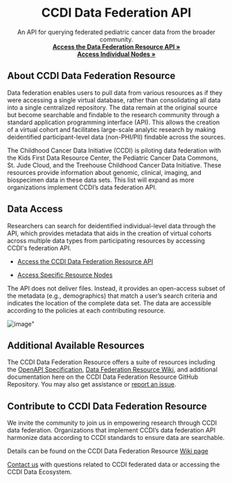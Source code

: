 <p align="center">
<p align="center">
  <h1 align="center">
  CCDI Data Federation API
  </h1>
</p>


<p align="center">
    An API for querying federated pediatric cancer data from the broader community.
    <br />
    <a href="https://cbiit.github.io/ccdi-federation-api-aggregation/"><strong> Access the Data Federation Resource API »</strong></a>
      <br /> <a href="https://cbiit.github.io/ccdi-federation-api/"><strong>Access Individual Nodes »</strong></a>
<br>

## About CCDI Data Federation Resource
Data federation enables users to pull data from various resources as if they were accessing a single virtual database, rather than consolidating all data into a single centralized repository. The data remain at the original source but become searchable and findable to the research community through a standard application programming interface (API). This allows the creation of a virtual cohort and facilitates large-scale analytic research by making deidentified participant-level data (non-PHI/PII) findable across the sources.

The Childhood Cancer Data Initiative (CCDI) is piloting data federation with the Kids First Data Resource Center, the Pediatric Cancer Data Commons, St. Jude Cloud, and the Treehouse Childhood Cancer Data Initiative. These resources provide information about genomic, clinical, imaging, and biospecimen data in these data sets. This list will expand as more organizations implement CCDI’s data federation API.

## Data Access
Researchers can search for deidentified individual-level data through the API, which provides metadata that aids in the creation of virtual cohorts across multiple data types from participating resources by accessing CCDI's federation API.

- [Access the CCDI Data Federation Resource API](https://cbiit.github.io/ccdi-federation-api-aggregation/)

- [Access Specific Resource Nodes](https://cbiit.github.io/ccdi-federation-api/)

The API does not deliver files. Instead, it provides an open-access subset of the metadata (e.g., demographics) that match a user’s search criteria and indicates the location of the complete data set. The data are accessible according to the policies at each contributing resource.
 

![image](https://github.com/jpat1546/ccdi-federation-api-spec/assets/23385872/4fe5203d-0c18-479b-a066-b9f5974cede9)"


## Additional Available Resources
The CCDI Data Federation Resource offers a suite of resources including the [OpenAPI Specification](https://cbiit.github.io/ccdi-federation-api-aggregation/swagger-aggr.yml), [Data Federation Resource Wiki](https://github.com/CBIIT/ccdi-federation-api-spec/wiki), and additional documentation here on the CCDI Data Federation Resource GitHub Repository. You may also get assistance or [report an issue](https://github.com/CBIIT/ccdi-federation-api-spec/issues/new/choose). 

## Contribute to CCDI Data Federation Resource
We invite the community to join us in empowering research through CCDI data federation. Organizations that implement CCDI’s data federation API harmonize data according to CCDI standards to ensure data are searchable.

Details can be found on the CCDI Data Federation Resource [Wiki page](https://github.com/CBIIT/ccdi-federation-api-spec/wiki)

<a href="mailto:ncichildhoodcancerdatainitiative@mail.nih.gov" target="_blank" rel="noopener noreferrer">Contact us</a> with questions related to CCDI federated data or accessing the CCDI Data Ecosystem.

